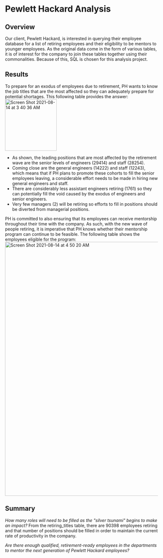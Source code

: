 # Pewlett Hackard Analysis

## Overview
Our client, Pewlett Hackard, is interested in querying their employee database for a list of retiring employees and their eligibility to be mentors to younger employees. As the original data come in the form of various tables, it is of interest for the company to join these tables together using their commonalities. Because of this, SQL is chosen for this analysis project.

## Results

To prepare for an exodus of employees due to retirement, PH wants to know the job titles that are the most affected so they can adequately prepare for potential shortages. This following table provides the answer:
<img width="170" alt="Screen Shot 2021-08-14 at 3 40 36 AM" src="https://user-images.githubusercontent.com/84816495/129439032-9f069858-b951-4a3d-baea-a5be4f735945.png">

- As shown, the leading positions that are most affected by the retirement wave are the senior levels of engineers (29414) and staff (28254). 
- Coming close are the general engineers (14222) and staff (12243), which means that if PH plans to promote these cohorts to fill the senior employees leaving, a considerable effort needs to be made in hiring new general engineers and staff. 
- There are considerably less assistant engineers retiring (1761) so they can potentially fill the void caused by the exodus of engineers and senior engineers.
- Very few managers (2) will be retiring so efforts to fill in positions should be diverted from managerial positions.

PH is committed to also ensuring that its employees can receive mentorship throughout their time with the company. As such, with the new wave of people retiring, it is imperative that PH knows whether their mentorship program can continue to be feasible. The following table shows the employees eligible for the program:
<img width="836" alt="Screen Shot 2021-08-14 at 4 50 20 AM" src="https://user-images.githubusercontent.com/84816495/129440577-d11b798d-5583-433a-89c7-d86653639476.png">

## Summary

_How many roles will need to be filled as the "silver tsunami" begins to make an impact?_
From the retiring_titles table, there are 90398 employees retiring and that number of positions should be filled in order to maintain the current rate of productivity in the company.

_Are there enough qualified, retirement-ready employees in the departments to mentor the next generation of Pewlett Hackard employees?_

